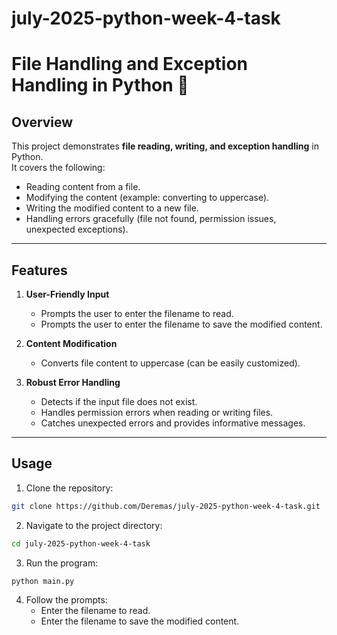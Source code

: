 # july-2025-python-week-4-task

# File Handling and Exception Handling in Python 🐍

## Overview

This project demonstrates **file reading, writing, and exception handling** in Python.  
It covers the following:

- Reading content from a file.
- Modifying the content (example: converting to uppercase).
- Writing the modified content to a new file.
- Handling errors gracefully (file not found, permission issues, unexpected exceptions).

---

## Features

1. **User-Friendly Input**

   - Prompts the user to enter the filename to read.
   - Prompts the user to enter the filename to save the modified content.

2. **Content Modification**

   - Converts file content to uppercase (can be easily customized).

3. **Robust Error Handling**
   - Detects if the input file does not exist.
   - Handles permission errors when reading or writing files.
   - Catches unexpected errors and provides informative messages.

---

## Usage

1. Clone the repository:

```bash
git clone https://github.com/Deremas/july-2025-python-week-4-task.git
```

2. Navigate to the project directory:

```bash
cd july-2025-python-week-4-task

```

3. Run the program:

```bash
python main.py
```

4. Follow the prompts:
   - Enter the filename to read.
   - Enter the filename to save the modified content.
